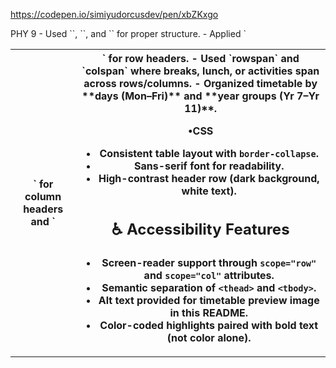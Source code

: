 
https://codepen.io/simiyudorcusdev/pen/xbZKxgo

<td>PHY 9</td>
- Used `<table>`, `<thead>`, and `<tbody>` for proper structure.
- Applied `<th scope="col">` for column headers and `<th scope="row">` for row headers.
- Used `rowspan` and `colspan` where breaks, lunch, or activities span across rows/columns.
- Organized timetable by **days (Mon–Fri)** and **year groups (Yr 7–Yr 11)**.

   •CSS
- Consistent table layout with `border-collapse`.
- Sans-serif font for readability.
- High-contrast header row (dark background, white text).


## ♿ Accessibility Features
- Screen-reader support through `scope="row"` and `scope="col"` attributes.
- Semantic separation of `<thead>` and `<tbody>`.
- Alt text provided for timetable preview image in this README.
- Color-coded highlights paired with bold text (not color alone).
